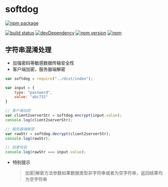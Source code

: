 # softdog

[![npm package](https://nodei.co/npm/softdog.png?downloads=true&downloadRank=true&stars=true)](https://nodei.co/npm/softdog/)

[![build status](https://travis-ci.org/maqing01/softdog.svg?branch=master)](https://travis-ci.org/maqing01/softdog)
[![devDependency](https://img.shields.io/david/dev/maqing01/softdog.svg)](https://nodei.co/npm/softdog/)
[![npm version](https://img.shields.io/npm/v/softdog.svg)](https://nodei.co/npm/softdog/)
[![npm](https://img.shields.io/npm/l/softdog.svg)](https://nodei.co/npm/softdog/)

## 字符串混淆处理
* 加强密码等敏感数据传输安全性
* 客户端加密，服务器端解密

```javascript
var softdog = require("../dist/index");

var input = {
    type: "password", 
    value: "abc731"
}

// 客户端加密
var client2serverStr = softdog.encrypt(input.value);
console.log(client2serverStr);

// 服务器端解密
var rawStr = softdog.decrypt(client2serverStr);
console.log(rawStr);

// 结果校验
console.log(rawStr === input.value);
```

* 特别提示
  > 加密|解密方法参数如果数据类型非字符串或者为空字符串，返回结果均为空字符串